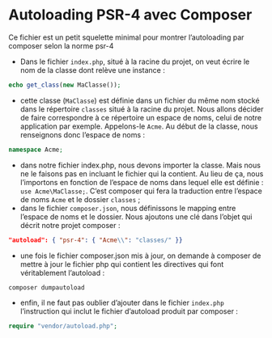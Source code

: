 # Autoloading PSR-4 avec Composer

Ce fichier est un petit squelette minimal pour montrer l’autoloading par composer selon la norme psr-4

- Dans le fichier `index.php`, situé à la racine du projet, on veut écrire le nom de la classe dont relève une instance :
```php
echo get_class(new MaClasse());
```
- cette classe (`MaClasse`) est définie dans un fichier du même nom stocké dans le répertoire `classes` situé à la racine du projet. Nous allons décider de faire correspondre à ce répertoire un espace de noms, celui de notre application par exemple. Appelons-le `Acme`. Au début de la classe, nous renseignons donc l’espace de noms : 
```php
namespace Acme;
```
- dans notre fichier index.php, nous devons importer la classe. Mais nous ne le faisons pas en incluant le fichier qui la contient. Au lieu de ça, nous l’importons en fonction de l’espace de noms dans lequel elle est définie : `use Acme\MaClasse;`. C’est composer qui fera la traduction entre l’espace de noms `Acme` et le dossier `classes` ;
- dans le fichier `composer.json`, nous définissons le mapping entre l’espace de noms et le dossier. Nous ajoutons une clé dans l’objet qui décrit notre projet composer : 
```json 
"autoload": { "psr-4": { "Acme\\": "classes/" }}
```
- une fois le fichier composer.json mis à jour, on demande à composer de mettre à jour le fichier php qui contient les directives qui font véritablement l’autoload : 
```php
composer dumpautoload
```
- enfin, il ne faut pas oublier d’ajouter dans le fichier `index.php` l’instruction qui inclut le fichier d’autoload produit par composer : 
```php
require "vendor/autoload.php";
```
